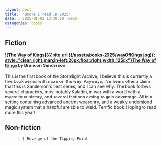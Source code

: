 ```yaml
---
layout: post
title:  "Books I read in 2025"
date:   2025-01-03 13:30:00 -0800
categories: books
---
```


## Fiction

#### [![The Way of Kings]({{ site.url }}/assets/books-2025/wayOfKings.jpg){: style="clear:right;margin-left:20px;float:right;width:125px"}](https://www.amazon.com/dp/0765376679/)[The Way of Kings](https://www.amazon.com/dp/0765376679/) by Brandon Sanderson

This is the first book of the Stormlight Archive; I believe this is currently a five book series with more on the way. Anyways, I've heard others claim that this is Sanderson's best series, and I can see why. The book follows several characters, most notably Kaladin, in war with a world with a mysterious history, and several factions aiming to gain advantage. All in a setting containing advanced ancient weaponry, and a weakly understood magic system that a handful are able to wield. Terrific book. Hoping to read more this year!



## Non-fiction


        - [ ] Revenge of the Tipping Point







